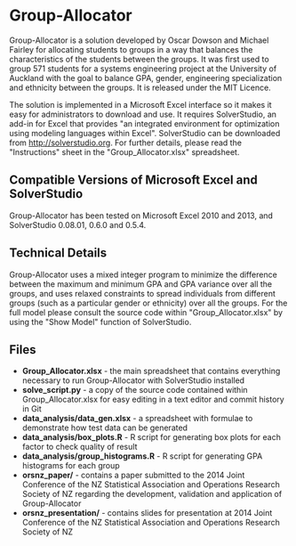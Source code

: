 Group-Allocator
===============

Group-Allocator is a solution developed by Oscar Dowson and Michael Fairley for allocating students to groups in a way that balances the characteristics of the students between the groups. It was first used to group 571 students for a systems engineering project at the University of Auckland with the goal to balance GPA, gender, engineering specialization and ethnicity between the groups. It is released under the MIT Licence.

The solution is implemented in a Microsoft Excel interface so it makes it easy for administrators to download and use. It requires SolverStudio, an add-in for Excel that provides "an integrated environment for optimization using modeling languages within Excel". SolverStudio can be downloaded from http://solverstudio.org. For further details, please read the "Instructions" sheet in the "Group_Allocator.xlsx" spreadsheet.

## Compatible Versions of Microsoft Excel and SolverStudio

Group-Allocator has been tested on Microsoft Excel 2010 and 2013, and SolverStudio 0.08.01, 0.6.0 and 0.5.4.

## Technical Details

Group-Allocator uses a mixed integer program to minimize the difference between the maximum and minimum GPA and GPA variance over all the groups, and uses relaxed constraints to spread individuals from different groups (such as a particular gender or ethnicity) over all the groups. For the full model please consult the source code within "Group_Allocator.xlsx" by using the "Show Model" function of SolverStudio.

## Files
+ **Group_Allocator.xlsx** - the main spreadsheet that contains everything necessary to run Group-Allocator with SolverStudio installed
+ **solve_script.py** - a copy of the source code contained within Group_Allocator.xlsx for easy editing in a text editor and commit history in Git
+ **data_analysis/data_gen.xlsx** - a spreadsheet with formulae to demonstrate how test data can be generated
+ **data_analysis/box_plots.R** - R script for generating box plots for each factor to check quality of result
+ **data_analysis/group_histograms.R** - R script for generating GPA histograms for each group
+ **orsnz_paper/** - contains a paper submitted to the 2014 Joint Conference of the NZ Statistical Association and Operations Research Society of NZ regarding the development, validation and application of Group-Allocator
+ **orsnz_presentation/** - contains slides for presentation at 2014 Joint Conference of the NZ Statistical Association and Operations Research Society of NZ
